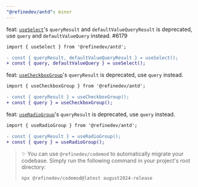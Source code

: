```yaml
---
"@refinedev/antd": minor
---
```


feat: [`useSelect`](https://refine.dev/docs/ui-integrations/ant-design/hooks/use-select/)'s `queryResult` and `defaultValueQueryResult` is deprecated, use `query` and `defaultValueQuery` instead. #6179

```diff
import { useSelect } from '@refinedev/antd';

- const { queryResult, defaultValueQueryResult } = useSelect();
+ const { query, defaultValueQuery } = useSelect();
```

feat: [`useCheckboxGroup`](https://refine.dev/docs/ui-integrations/ant-design/hooks/use-checkbox-group/)'s `queryResult` is deprecated, use `query` instead.

```diff
import { useCheckboxGroup } from '@refinedev/antd';

- const { queryResult } = useCheckboxGroup();
+ const { query } = useCheckboxGroup();
```

feat: [`useRadioGroup`](https://refine.dev/docs/ui-integrations/ant-design/hooks/use-radio-group/)'s `queryResult` is deprecated, use `query` instead.

```diff
import { useRadioGroup } from '@refinedev/antd';

- const { queryResult } = useRadioGroup();
+ const { query } = useRadioGroup();
```

> ✨ You can use `@refinedev/codemod` to automatically migrate your codebase. Simply run the following command in your project's root directory:
>
> ```bash
> npx @refinedev/codemod@latest august2024-release
> ```
